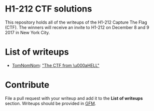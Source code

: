 # H1-212 CTF solutions
This repository holds all of the writeups of the H1-212 Capture The Flag (CTF). The winners will receive an invite to H1-212 on December 8 and 9 2017 in New York City.

# List of writeups
 - [TomNomNom](https://twitter.com/tomnomnom): ["The CTF from \u000aHELL"](/writeups/tomnomnom.md)

# Contribute
File a pull request with your writeup and add it to the **List of writeups** section. Writeups should be provided in [GFM](https://github.github.com/gfm/).
